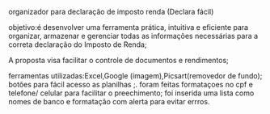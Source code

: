 organizador  para declaração de imposto renda (Declara fácil)

objetivo:é desenvolver uma ferramenta prática, intuitiva e eficiente para organizar, armazenar e gerenciar todas as informações necessárias para a correta declaração do Imposto de Renda; 

A proposta visa facilitar o controle de documentos e  rendimentos;

ferramentas utilizadas:Excel,Google (imagem),Picsart(removedor de fundo);
botões   para fácil acesso as planilhas ;.
foram feitas formataçoes no cpf e telefone/ celular para facilitar o  preechimento;
foi inserida uma lista  como nomes de banco  e formatação com alerta  para evitar errros.


